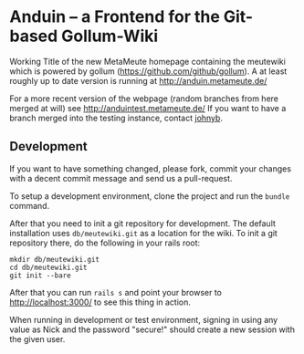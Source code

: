 Anduin – a Frontend for the Git-based Gollum-Wiki
=============

Working Title of the new MetaMeute homepage containing the meutewiki which is powered by gollum
(https://github.com/github/gollum).
A at least roughly up to date version is running at http://anduin.metameute.de/

For a more recent version of the webpage (random branches from here merged at will) see http://anduintest.metameute.de/
If you want to have a branch merged into the testing instance, contact [johnyb](https://github.com/johnyb).

Development
-----------

If you want to have something changed, please fork, commit your changes with a decent commit message and send us
a pull-request.

To setup a development environment, clone the project and run the `bundle` command.

After that you need to init a git repository for development. The default installation uses `db/meutewiki.git` as
a location for the wiki.
To init a git repository there, do the following in your rails root:

```
mkdir db/meutewiki.git
cd db/meutewiki.git
git init --bare
```

After that you can run `rails s` and point your browser to [http://localhost:3000/](http://localhost:3000) to see this
thing in action.

When running in development or test environment, signing in using any value as Nick and the password "secure!" should create
a new session with the given user.

